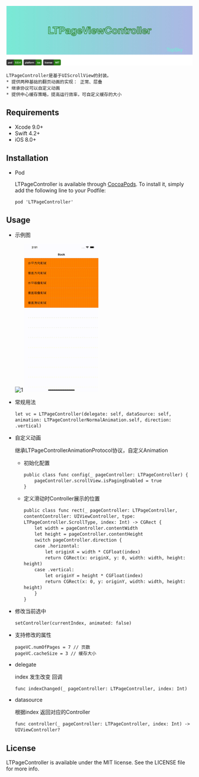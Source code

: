 ![header](header.jpg)

```
LTPageController是基于UIScrollView的封装。
* 提供两种基础的翻页动画的实现： 正常、层叠
* 继承协议可以自定义动画
* 提供中心缓存策略，提高运行效率，可自定义缓存的大小
```
## Requirements

* Xcode 9.0+
* Swift 4.2+
* iOS 8.0+

## Installation

* Pod
    
   LTPageController is available through [CocoaPods](http://cocoapods.org). To install
it, simply add the following line to your Podfile:

    ```
    pod 'LTPageController'
    ```
    
## Usage
* 示例图
    
    <img src="page-1.gif" alt="1" width="200" height="400"/> <img src="page-2.gif" alt="2" width="200" height="400"/>
          
* 常规用法
    
    ```
    let vc = LTPageController(delegate: self, dataSource: self, animation: LTPageControllerNormalAnimation.self, direction: .vertical)
    ```
       
* 自定义动画
    
    继承LTPageControllerAnimationProtocol协议，自定义Animation
    
    * 初始化配置     
    
        ```
        public class func config(_ pageController: LTPageController) {
            pageController.scrollView.isPagingEnabled = true
        }
        ```
    
    * 定义滑动时Controller展示的位置
        
        ```
        public class func rect(_ pageController: LTPageController, contentController: UIViewController, type: LTPageController.ScrollType, index: Int) -> CGRect {
            let width = pageController.contentWidth
            let height = pageController.contentHeight
            switch pageController.direction {
            case .horizontal:
                let originX = width * CGFloat(index)
                return CGRect(x: originX, y: 0, width: width, height: height)
            case .vertical:
                let originY = height * CGFloat(index)
                return CGRect(x: 0, y: originY, width: width, height: height)
            }
        }
        ```

* 修改当前选中

    ```
    setController(currentIndex, animated: false)
    ```

* 支持修改的属性

    ```
    pageVC.numOfPages = 7 // 页数
    pageVC.cacheSize = 3 // 缓存大小    
    ```
    
* delegate 

    index 发生改变 回调
    
    ```
    func indexChanged(_ pageController: LTPageController, index: Int)
    ```

* datasource
    
    根据index 返回对应的Controller
    
    ```
    func controller(_ pageController: LTPageController, index: Int) -> UIViewController?
    ```

        
## License
LTPageController is available under the MIT license. See the LICENSE file for more info.
    
    











